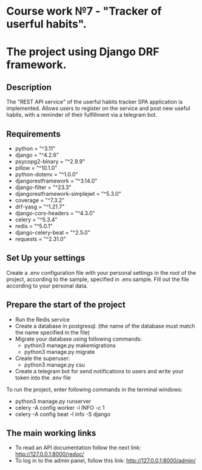 # Course work №7 - "Tracker of userful habits".
# The project using Django DRF framework.


## Description
The "REST API service" of the userful habits tracker SPA application is implemented.
Allows users to register on the service and post new useful habits,
with a reminder of their fulfillment via a telegram bot.

## Requirements
- python = "^3.11"
- django = "^4.2.6"
- psycopg2-binary = "^2.9.9"
- pillow = "^10.1.0"
- python-dotenv = "^1.0.0"
- djangorestframework = "^3.14.0"
- django-filter = "^23.3"
- djangorestframework-simplejwt = "^5.3.0"
- coverage = "^7.3.2"
- drf-yasg = "^1.21.7"
- django-cors-headers = "^4.3.0"
- celery = "^5.3.4"
- redis = "^5.0.1"
- django-celery-beat = "^2.5.0"
- requests = "^2.31.0"

## Set Up your settings
Create a .env configuration file with your personal settings in the root of the project,
according to the sample, specified in .env.sample.
Fill out the file according to your personal data.

## Prepare the start of the project
- Run the Redis service
- Create a database in postgresql.
  (the name of the database must match the name specified in the file)
- Migrate your database using following commands:
    * python3 manage.py makemigrations
    * python3 manage.py migrate
- Create the superuser:
    * python3 manage.py csu
- Create a telegram bot for send notifications to users and write your token into the .env file

To run the project, enter following commands in the terminal windows:
- python3 manage.py runserver
- celery -A config worker -l INFO -c 1
- celery -A config beat -l info -S django 

## The main working links
- To read an API documentation follow the next link: http://127.0.0.1:8000/redoc/
- To log in to the admin panel, follow this link: http://127.0.0.1:8000/admin/